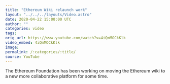 ```yaml
---
title: "Ethereum Wiki relaunch work"
layout: "../../../layouts/Video.astro"
date: 2020-04-22 15:00:00 UTC
author: ""
categories: video
tags: 
orig_url: https://www.youtube.com/watch?v=4iQmMOCkKlk
video_embed: 4iQmMOCkKlk
image:
permalink: /:categories/:title/
source: YouTube
---
```


The Ethereum Foundation has been working on moving the Ethereum wiki to a new more collaborative platform for some time.